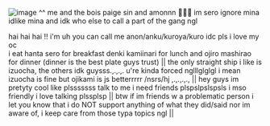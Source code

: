 ![image](https://github.com/user-attachments/assets/0e1c6cb5-5298-4baf-b2fd-9e590dba7e39)
^^ me and the bois paige sin and amonnn 🤪🤪🤪 im sero ignore mina idlike mina and idk who else to call a part of the gang ngl                         

hai hai hai !! i'm uh you can call me anon/anku/kuroya/kuro idc pls i love my oc                                                             
i eat hanta sero for breakfast denki kamiinari for lunch and ojiro mashirao for dinner (dinner is the best plate guys trust) ||
the only straight ship i like is izuocha, the others idk guysss.,.,.,. u're kinda forced nglllglglgl i mean izuocha is fine but ojikami is js betterrrrr /nsrs/hj ,.,.,.,., ||
hey guys im pretyty cool like plsssssss talk to me i need friends plspslpslspsls i mso friendly i love talking plssplsp ||
btw if im friends w a problematic person i let you know that i do NOT support anything of what they did/said nor im aware of, i keep care from those typa topics ngl ||
